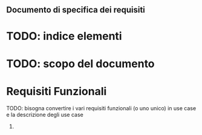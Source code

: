 ## Documento di specifica dei requisiti

# TODO: indice elementi

# TODO: scopo del documento


# Requisiti Funzionali

TODO: bisogna convertire i vari requisiti funzionali (o uno unico) in use case 
e la descrizione degli use case



1. 